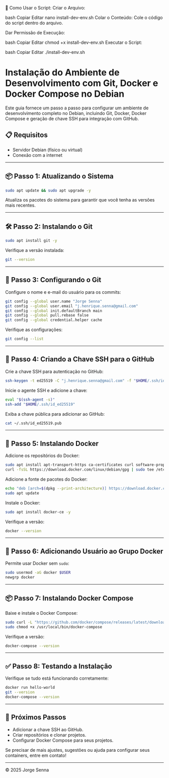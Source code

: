 🚀 Como Usar o Script:
Criar o Arquivo:

bash
Copiar
Editar
nano install-dev-env.sh
Colar o Conteúdo:
Cole o código do script dentro do arquivo.

Dar Permissão de Execução:

bash
Copiar
Editar
chmod +x install-dev-env.sh
Executar o Script:

bash
Copiar
Editar
./install-dev-env.sh



# Instalação do Ambiente de Desenvolvimento com Git, Docker e Docker Compose no Debian

Este guia fornece um passo a passo para configurar um ambiente de desenvolvimento completo no Debian, incluindo Git, Docker, Docker Compose e geração de chave SSH para integração com GitHub.

## 📋 Requisitos

* Servidor Debian (físico ou virtual)
* Conexão com a internet

---

## 📦 Passo 1: Atualizando o Sistema

```bash
sudo apt update && sudo apt upgrade -y
```

Atualiza os pacotes do sistema para garantir que você tenha as versões mais recentes.

---

## 🛠️ Passo 2: Instalando o Git

```bash
sudo apt install git -y
```

Verifique a versão instalada:

```bash
git --version
```

---

## 🔧 Passo 3: Configurando o Git

Configure o nome e e-mail do usuário para os commits:

```bash
git config --global user.name "Jorge Senna"
git config --global user.email "j.henrique.senna@gmail.com"
git config --global init.defaultBranch main
git config --global pull.rebase false
git config --global credential.helper cache
```

Verifique as configurações:

```bash
git config --list
```

---

## 🔑 Passo 4: Criando a Chave SSH para o GitHub

Crie a chave SSH para autenticação no GitHub:

```bash
ssh-keygen -t ed25519 -C "j.henrique.senna@gmail.com" -f "$HOME/.ssh/id_ed25519" -N ""
```

Inicie o agente SSH e adicione a chave:

```bash
eval "$(ssh-agent -s)"
ssh-add "$HOME/.ssh/id_ed25519"
```

Exiba a chave pública para adicionar ao GitHub:

```bash
cat ~/.ssh/id_ed25519.pub
```

---

## 🐳 Passo 5: Instalando Docker

Adicione os repositórios do Docker:

```bash
sudo apt install apt-transport-https ca-certificates curl software-properties-common -y
curl -fsSL https://download.docker.com/linux/debian/gpg | sudo tee /etc/apt/trusted.gpg.d/docker.asc
```

Adicione a fonte de pacotes do Docker:

```bash
echo "deb [arch=$(dpkg --print-architecture)] https://download.docker.com/linux/debian $(lsb_release -cs) stable" | sudo tee /etc/apt/sources.list.d/docker.list
sudo apt update
```

Instale o Docker:

```bash
sudo apt install docker-ce -y
```

Verifique a versão:

```bash
docker --version
```

---

## 👥 Passo 6: Adicionando Usuário ao Grupo Docker

Permite usar Docker sem `sudo`:

```bash
sudo usermod -aG docker $USER
newgrp docker
```

---

## 📦 Passo 7: Instalando Docker Compose

Baixe e instale o Docker Compose:

```bash
sudo curl -L "https://github.com/docker/compose/releases/latest/download/docker-compose-$(uname -s)-$(uname -m)" -o /usr/local/bin/docker-compose
sudo chmod +x /usr/local/bin/docker-compose
```

Verifique a versão:

```bash
docker-compose --version
```

---

## ✅ Passo 8: Testando a Instalação

Verifique se tudo está funcionando corretamente:

```bash
docker run hello-world
git --version
docker-compose --version
```

---

## 🚀 Próximos Passos

* Adicionar a chave SSH ao GitHub.
* Criar repositórios e clonar projetos.
* Configurar Docker Compose para seus projetos.

Se precisar de mais ajustes, sugestões ou ajuda para configurar seus containers, entre em contato!

---

© 2025 Jorge Senna
